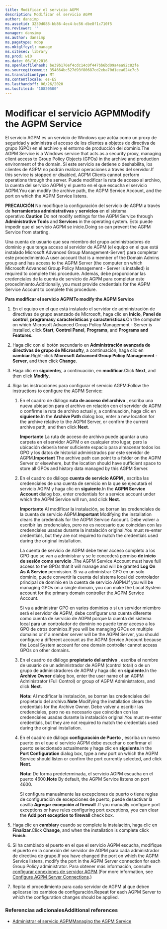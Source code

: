 ```yaml
---
title: Modificar el servicio AGPM
description: Modificar el servicio AGPM
author: dansimp
ms.assetid: 3239d088-bb86-4ec4-bc56-dbe8f1c710f5
ms.reviewer: ''
manager: dansimp
ms.author: dansimp
ms.pagetype: mdop
ms.mktglfcycl: manage
ms.sitesec: library
ms.prod: w10
ms.date: 06/16/2016
ms.openlocfilehash: be39b170ef4cdc14c0f447bb6bd09a4ea92c82fe
ms.sourcegitcommit: 354664bc527d93f80687cd2eba70d1eea024c7c3
ms.translationtype: MT
ms.contentlocale: es-ES
ms.lasthandoff: 06/26/2020
ms.locfileid: "10820500"
---
```

# <span data-ttu-id="526c7-103">Modificar el servicio AGPM</span><span class="sxs-lookup"><span data-stu-id="526c7-103">Modify the AGPM Service</span></span>


<span data-ttu-id="526c7-104">El servicio AGPM es un servicio de Windows que actúa como un proxy de seguridad y administra el acceso de los clientes a objetos de directiva de grupo (GPO) en el archivo y el entorno de producción del dominio.</span><span class="sxs-lookup"><span data-stu-id="526c7-104">The AGPM Service is a Windows service that acts as a security proxy, managing client access to Group Policy Objects (GPOs) in the archive and production environment of the domain.</span></span> <span data-ttu-id="526c7-105">Si este servicio se detiene o deshabilita, los clientes de AGPM no podrán realizar operaciones a través del servidor.</span><span class="sxs-lookup"><span data-stu-id="526c7-105">If this service is stopped or disabled, AGPM Clients cannot perform operations through the server.</span></span> <span data-ttu-id="526c7-106">Puede modificar la ruta de acceso al archivo, la cuenta del servicio AGPM y el puerto en el que escucha el servicio AGPM.</span><span class="sxs-lookup"><span data-stu-id="526c7-106">You can modify the archive path, the AGPM Service Account, and the port on which the AGPM Service listens.</span></span>

<span data-ttu-id="526c7-107">**PRECAUCIÓN**  No modifique la configuración del servicio de AGPM a través de **herramientas administrativas** y **servicios** en el sistema operativo.</span><span class="sxs-lookup"><span data-stu-id="526c7-107">**Caution** Do not modify settings for the AGPM Service through **Administrative Tools** and **Services** in the operating system.</span></span> <span data-ttu-id="526c7-108">Esto puede impedir que el servicio AGPM se inicie.</span><span class="sxs-lookup"><span data-stu-id="526c7-108">Doing so can prevent the AGPM Service from starting.</span></span>

 

<span data-ttu-id="526c7-109">Una cuenta de usuario que sea miembro del grupo administradores de dominio y que tenga acceso al servidor de AGPM (el equipo en el que está instalado Microsoft Advanced Group Management-Server) para completar este procedimiento.</span><span class="sxs-lookup"><span data-stu-id="526c7-109">A user account that is a member of the Domain Admins group and has access to the AGPM Server (the computer on which Microsoft Advanced Group Policy Management - Server is installed) is required to complete this procedure.</span></span> <span data-ttu-id="526c7-110">Además, debe proporcionar las credenciales de la cuenta de servicio de AGPM para completar este procedimiento.</span><span class="sxs-lookup"><span data-stu-id="526c7-110">Additionally, you must provide credentials for the AGPM Service Account to complete this procedure.</span></span>

**<span data-ttu-id="526c7-111">Para modificar el servicio AGPM</span><span class="sxs-lookup"><span data-stu-id="526c7-111">To modify the AGPM Service</span></span>**

1.  <span data-ttu-id="526c7-112">En el equipo en el que está instalado el servidor de administración de directivas de grupo avanzado de Microsoft, haga clic en **Inicio**, **Panel de control**, **programas**y **características y características**.</span><span class="sxs-lookup"><span data-stu-id="526c7-112">On the computer on which Microsoft Advanced Group Policy Management - Server is installed, click **Start**, **Control Panel**, **Programs**, and **Programs and Features**.</span></span>

2.  <span data-ttu-id="526c7-113">Haga clic con el botón secundario en **Administración avanzada de directivas de grupo de Microsoft**y, a continuación, haga clic en **cambiar**.</span><span class="sxs-lookup"><span data-stu-id="526c7-113">Right-click **Microsoft Advanced Group Policy Management - Server**, and then click **Change**.</span></span>

3.  <span data-ttu-id="526c7-114">Haga clic en **siguiente**y, a continuación, en **modificar**.</span><span class="sxs-lookup"><span data-stu-id="526c7-114">Click **Next**, and then click **Modify**.</span></span>

4.  <span data-ttu-id="526c7-115">Siga las instrucciones para configurar el servicio AGPM:</span><span class="sxs-lookup"><span data-stu-id="526c7-115">Follow the instructions to configure the AGPM Service:</span></span>

    1.  <span data-ttu-id="526c7-116">En el cuadro de diálogo **ruta de acceso del archivo** , escriba una nueva ubicación para el archivo en relación con el servidor de AGPM o confirme la ruta de archivo actual y, a continuación, haga clic en **siguiente**.</span><span class="sxs-lookup"><span data-stu-id="526c7-116">In the **Archive Path** dialog box, enter a new location for the archive relative to the AGPM Server, or confirm the current archive path, and then click **Next**.</span></span>

        <span data-ttu-id="526c7-117">**Importante**  La ruta de acceso de archivo puede apuntar a una carpeta en el servidor AGPM o en cualquier otro lugar, pero la ubicación debería tener suficiente espacio para almacenar todos los GPO y los datos de historial administrados por este servidor de AGPM.</span><span class="sxs-lookup"><span data-stu-id="526c7-117">**Important** The archive path can point to a folder on the AGPM Server or elsewhere, but the location should have sufficient space to store all GPOs and history data managed by this AGPM Server.</span></span>

         

    2.  <span data-ttu-id="526c7-118">En el cuadro de diálogo **cuenta de servicio AGPM** , escriba las credenciales de una cuenta de servicio en la que se ejecutará el servicio AGPM y haga clic en **siguiente**.</span><span class="sxs-lookup"><span data-stu-id="526c7-118">In the **AGPM Service Account** dialog box, enter credentials for a service account under which the AGPM Service will run, and click **Next**.</span></span>

        <span data-ttu-id="526c7-119">**Importante**  Al modificar la instalación, se borran las credenciales de la cuenta de servicio AGPM.</span><span class="sxs-lookup"><span data-stu-id="526c7-119">**Important** Modifying the installation clears the credentials for the AGPM Service Account.</span></span> <span data-ttu-id="526c7-120">Debe volver a escribir las credenciales, pero no es necesario que coincidan con las credenciales usadas durante la instalación original.</span><span class="sxs-lookup"><span data-stu-id="526c7-120">You must re-enter credentials, but they are not required to match the credentials used during the original installation.</span></span>

        <span data-ttu-id="526c7-121">La cuenta de servicio de AGPM debe tener acceso completo a los GPO que se van a administrar y se le concederá permiso **de inicio de sesión como servicio** .</span><span class="sxs-lookup"><span data-stu-id="526c7-121">The AGPM Service Account must have full access to the GPOs that it will manage and will be granted **Log On As A Service** permission.</span></span> <span data-ttu-id="526c7-122">Si va a administrar GPO en un solo dominio, puede convertir la cuenta del sistema local del controlador principal de dominio en la cuenta de servicio AGPM.</span><span class="sxs-lookup"><span data-stu-id="526c7-122">If you will be managing GPOs on a single domain, you can make the Local System account for the primary domain controller the AGPM Service Account.</span></span>

        <span data-ttu-id="526c7-123">Si va a administrar GPO en varios dominios o si un servidor miembro será el servidor de AGPM, debe configurar una cuenta diferente como cuenta de servicio de AGPM porque la cuenta del sistema local para un controlador de dominio no puede tener acceso a los GPO de otros dominios.</span><span class="sxs-lookup"><span data-stu-id="526c7-123">If you will be managing GPOs on multiple domains or if a member server will be the AGPM Server, you should configure a different account as the AGPM Service Account because the Local System account for one domain controller cannot access GPOs on other domains.</span></span>

         

    3.  <span data-ttu-id="526c7-124">En el cuadro de diálogo **propietario del archivo** , escriba el nombre de usuario de un administrador de AGPM (control total) o de un grupo de administradores de AGPM y haga clic en **siguiente**.</span><span class="sxs-lookup"><span data-stu-id="526c7-124">In the **Archive Owner** dialog box, enter the user name of an AGPM Administrator (Full Control) or group of AGPM Administrators, and click **Next**.</span></span>

        <span data-ttu-id="526c7-125">**Nota:**  Al modificar la instalación, se borran las credenciales del propietario del archivo.</span><span class="sxs-lookup"><span data-stu-id="526c7-125">**Note** Modifying the installation clears the credentials for the Archive Owner.</span></span> <span data-ttu-id="526c7-126">Debe volver a escribir las credenciales, pero no es necesario que coincidan con las credenciales usadas durante la instalación original.</span><span class="sxs-lookup"><span data-stu-id="526c7-126">You must re-enter credentials, but they are not required to match the credentials used during the original installation.</span></span>

         

    4.  <span data-ttu-id="526c7-127">En el cuadro de diálogo **configuración de Puerto** , escriba un nuevo puerto en el que el servicio AGPM debe escuchar o confirmar el puerto seleccionado actualmente y haga clic en **siguiente**.</span><span class="sxs-lookup"><span data-stu-id="526c7-127">In the **Port Configuration** dialog box, type a new port on which the AGPM Service should listen or confirm the port currently selected, and click **Next**.</span></span>

        <span data-ttu-id="526c7-128">**Nota:**  De forma predeterminada, el servicio AGPM escucha en el puerto 4600.</span><span class="sxs-lookup"><span data-stu-id="526c7-128">**Note** By default, the AGPM Service listens on port 4600.</span></span>

        <span data-ttu-id="526c7-129">Si configura manualmente las excepciones de puerto o tiene reglas de configuración de excepciones de puerto, puede desactivar la casilla **Agregar excepción al firewall** .</span><span class="sxs-lookup"><span data-stu-id="526c7-129">If you manually configure port exceptions or have rules configuring port exceptions, you can clear the **Add port exception to firewall** check box.</span></span>

         

5.  <span data-ttu-id="526c7-130">Haga clic en **cambiar**y cuando se complete la instalación, haga clic en **Finalizar**.</span><span class="sxs-lookup"><span data-stu-id="526c7-130">Click **Change**, and when the installation is complete click **Finish**.</span></span>

6.  <span data-ttu-id="526c7-131">Si ha cambiado el puerto en el que el servicio AGPM escucha, modifique el puerto en la conexión del servidor de AGPM para cada administrador de directiva de grupo.</span><span class="sxs-lookup"><span data-stu-id="526c7-131">If you have changed the port on which the AGPM Service listens, modify the port in the AGPM Server connection for each Group Policy administrator.</span></span> <span data-ttu-id="526c7-132">Para obtener más información, consulte [configurar conexiones de servidor AGPM](configure-agpm-server-connections-agpm40.md).</span><span class="sxs-lookup"><span data-stu-id="526c7-132">(For more information, see [Configure AGPM Server Connections](configure-agpm-server-connections-agpm40.md).)</span></span>

7.  <span data-ttu-id="526c7-133">Repita el procedimiento para cada servidor de AGPM al que deben aplicarse los cambios de configuración.</span><span class="sxs-lookup"><span data-stu-id="526c7-133">Repeat for each AGPM Server to which the configuration changes should be applied.</span></span>

### <span data-ttu-id="526c7-134">Referencias adicionales</span><span class="sxs-lookup"><span data-stu-id="526c7-134">Additional references</span></span>

-   [<span data-ttu-id="526c7-135">Administrar el servicio AGPM</span><span class="sxs-lookup"><span data-stu-id="526c7-135">Managing the AGPM Service</span></span>](managing-the-agpm-service-agpm40.md)

 

 





